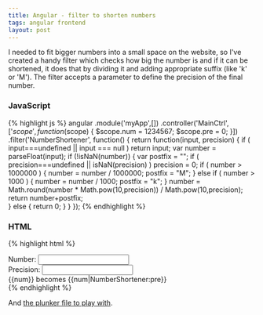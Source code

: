 ```yaml
---
title: Angular - filter to shorten numbers
tags: angular frontend
layout: post
---
```

I needed to fit bigger numbers into a small space on the website, so I've created a handy filter which checks how big the number is and if it can be shortened, it does that by dividing it and adding appropriate suffix (like 'k' or 'M'). The filter accepts a parameter to define the precision of the final number.
<!--more-->

### JavaScript

{% highlight js %}
angular
    .module('myApp',[])
    .controller('MainCtrl',['$scope', function($scope) {
        $scope.num = 1234567;
        $scope.pre = 0;
    }])
    .filter('NumberShortener', function() {
        return function(input, precision) {
            if ( input===undefined || input === null ) return input;
            var number = parseFloat(input);
            if (!isNaN(number)) {
              var postfix = "";
              if ( precision===undefined || isNaN(precision) ) precision = 0;
              if ( number > 1000000 ) {
                  number = number / 1000000;
                  postfix = "M";
              } else if ( number > 1000 ) {
                  number = number / 1000;
                  postfix = "k";
              }
              number = Math.round(number * Math.pow(10,precision)) / Math.pow(10,precision);
              return number+postfix;              
            } else {
              return 0;
            }
        }
    });
{% endhighlight %}

### HTML

{% highlight html %}
<!DOCTYPE html>
<html>

  <head>
    <script type="text/javascript" src="//cdnjs.cloudflare.com/ajax/libs/angular.js/1.4.8/angular.js"></script>
    <script src="script.js"></script>
  </head>

  <body ng-app="myApp">
    <div ng-controller="MainCtrl">
      Number: <input ng-model="num" type="text"><br>
      Precision: <input ng-model="pre" type="text"><br>
      {{num}} becomes {{num|NumberShortener:pre}}
    </div>
  </body>

</html>
{% endhighlight %}

And [the plunker file to play with](https://plnkr.co/edit/u8YBSN).